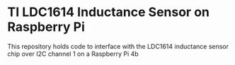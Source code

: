 # TI LDC1614 Inductance Sensor on Raspberry Pi

This repository holds code to interface with the LDC1614 inductance sensor chip over I2C channel 1 on a Raspberry Pi 4b
